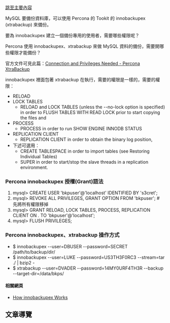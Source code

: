 [跳至主要內容](https://blog.longwin.com.tw/2022/09/mysql-percona-innobackupex-privilege-permission-2022/#content)

MySQL 要備份資料庫，可以使用 Percona 的 Tookit 的 innobackupex (xtrabackup) 來備份。

要為 innobackupex 建立一個備份專用的使用者，需要哪些權限呢？

Percona 使用 innobackupex、xtrabackup 來做 MySQL 資料的備份，需要開哪些權限才能備份？

官方文件可見此篇：[Connection and Privileges Needed - Percona XtraBackup](https://docs.percona.com/percona-xtrabackup/2.4/using_xtrabackup/privileges.html)

innobackupex 裡面包著 xtrabackup 在執行，需要的權限是一樣的，需要的權限：

-   RELOAD
-   LOCK TABLES
    -   RELOAD and LOCK TABLES (unless the --no-lock option is specified) in order to FLUSH TABLES WITH READ LOCK prior to start copying the files and
-   PROCESS
    -   PROCESS in order to run SHOW ENGINE INNODB STATUS
-   REPLICATION CLIENT
    -   REPLICATION CLIENT in order to obtain the binary log position,
-   下述可選用：
    -   CREATE TABLESPACE in order to import tables (see Restoring Individual Tables)
    -   SUPER in order to start/stop the slave threads in a replication environment.

### Percona innobackupex 授權(Grant)語法

1.  mysql> CREATE USER 'bkpuser'@'localhost' IDENTIFIED BY 's3cret';
2.  mysql> REVOKE ALL PRIVILEGES, GRANT OPTION FROM 'bkpuser'; # 先將所有權限移掉
3.  mysql> GRANT RELOAD, LOCK TABLES, PROCESS, REPLICATION CLIENT ON _._ TO 'bkpuser'@'localhost';
4.  mysql> FLUSH PRIVILEGES;

### Percona innobackupex、xtrabackup 操作方式

-   $ innobackupex --user=DBUSER --password=SECRET /path/to/backup/dir/
-   $ innobackupex --user=LUKE --password=US3TH3F0RC3 --stream=tar ./ | bzip2 -
-   $ xtrabackup --user=DVADER --password=14MY0URF4TH3R --backup --target-dir=/data/bkps/

#### 相關網頁

-   [How innobackupex Works](https://www.percona.com/doc/percona-xtrabackup/1.6/innobackupex/how_innobackupex_works.html#how-ibk-works)

## 文章導覽